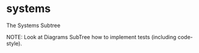 # systems
The Systems Subtree

NOTE: Look at Diagrams SubTree how to implement tests (including code-style).
